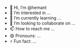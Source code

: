 - 👋 Hi, I’m @hemant
- 👀 I’m interested in ...
- 🌱 I’m currently learning ...
- 💞️ I’m looking to collaborate on ...
- 📫 How to reach me ...
- 😄 Pronouns: ...
- ⚡ Fun fact: ...

<!---
dholaram/dholaram is a ✨ special ✨ repository because its `README.md` (this file) appears on your GitHub profile.
You can click the Preview link to take a look at your changes.
--->
